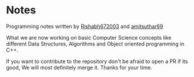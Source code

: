 # Notes

Programming notes written by [Rishabh672003](https://github.com/Rishabh672003) and [amitsuthar69](https://github.com/amitsuthar69)

What we are now working on basic Computer Science concepts like different Data Structures, Algorithms and Object oriented programming in C++.

If you want to contribute to the repository don't be afraid to open a PR
if its good, We will most definitely merge it. Thanks for your time.

